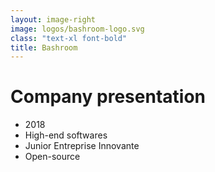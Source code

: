 ```yaml
---
layout: image-right
image: logos/bashroom-logo.svg
class: "text-xl font-bold"
title: Bashroom
---
```


# Company presentation

<div class="mt-20"></div>

- 2018
- High-end softwares
- Junior Entreprise Innovante
- Open-source
